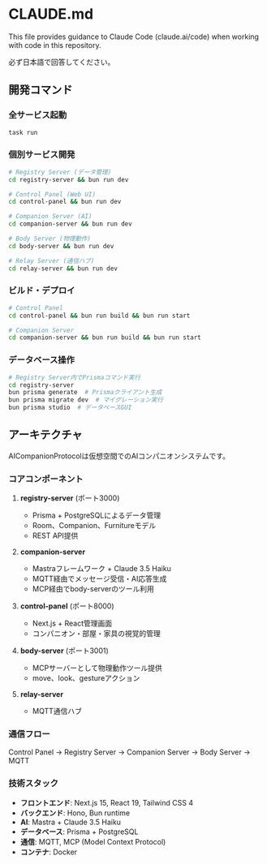 # CLAUDE.md

This file provides guidance to Claude Code (claude.ai/code) when working with code in this repository.

必ず日本語で回答してください。

## 開発コマンド

### 全サービス起動
```bash
task run
```

### 個別サービス開発
```bash
# Registry Server (データ管理)
cd registry-server && bun run dev

# Control Panel (Web UI)
cd control-panel && bun run dev

# Companion Server (AI)
cd companion-server && bun run dev

# Body Server (物理動作)
cd body-server && bun run dev

# Relay Server (通信ハブ)
cd relay-server && bun run dev
```

### ビルド・デプロイ
```bash
# Control Panel
cd control-panel && bun run build && bun run start

# Companion Server
cd companion-server && bun run build && bun run start
```

### データベース操作
```bash
# Registry Server内でPrismaコマンド実行
cd registry-server
bun prisma generate  # Prismaクライアント生成
bun prisma migrate dev  # マイグレーション実行
bun prisma studio  # データベースGUI
```

## アーキテクチャ

AICompanionProtocolは仮想空間でのAIコンパニオンシステムです。

### コアコンポーネント

1. **registry-server** (ポート3000)
   - Prisma + PostgreSQLによるデータ管理
   - Room、Companion、Furnitureモデル
   - REST API提供

2. **companion-server** 
   - Mastraフレームワーク + Claude 3.5 Haiku
   - MQTT経由でメッセージ受信・AI応答生成
   - MCP経由でbody-serverのツール利用

3. **control-panel** (ポート8000)
   - Next.js + React管理画面
   - コンパニオン・部屋・家具の視覚的管理

4. **body-server** (ポート3001)
   - MCPサーバーとして物理動作ツール提供
   - move、look、gestureアクション

5. **relay-server**
   - MQTT通信ハブ

### 通信フロー
Control Panel → Registry Server → Companion Server → Body Server → MQTT

### 技術スタック
- **フロントエンド**: Next.js 15, React 19, Tailwind CSS 4
- **バックエンド**: Hono, Bun runtime
- **AI**: Mastra + Claude 3.5 Haiku
- **データベース**: Prisma + PostgreSQL
- **通信**: MQTT, MCP (Model Context Protocol)
- **コンテナ**: Docker
